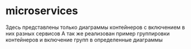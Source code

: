 # microservices

Здесь представлены только диаграммы контейнеров с включением в них разных сервисов
А так же реализован пример группировки контейнеров и включение групп в определенные диаграммы